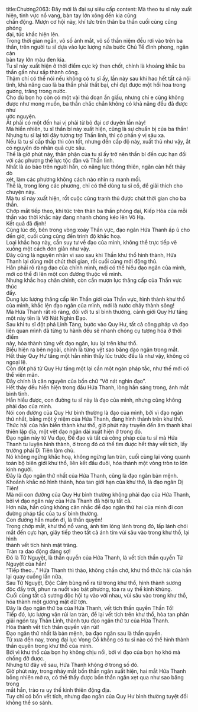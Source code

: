 title:Chương2063: Đây mới là đại sự siêu cấp
content:
Mà theo tu sĩ này xuất hiện, tinh vực nổ vang, bàn tay lớn xông đến kia cũng<br>chấn động. Mượn cơ hội này, khí tức trên thân ba thần cuối cùng cũng phóng<br>đại, tức khắc hiện lên.<br>Trong thời gian ngắn, vô số ánh mắt, vô số thần niệm đều rơi vào trên ba<br>thần, trên người tu sĩ dựa vào lực lượng nửa bước Chủ Tể đỉnh phong, ngăn cản<br>bàn tay lớn màu đen kia.<br>Tu sĩ này xuất hiện ở thời điểm cực kỳ then chốt, chính là khoảng khắc ba<br>thần gần như sắp thành công.<br>Thậm chí có thể nói nếu không có tu sĩ ấy, lần này sau khi hao hết tất cả nội<br>tình, khả năng cao là ba thần phải thất bại, chỉ đạt được một hồi hoa trong<br>gương, trăng trong nước.<br>Cho dù bọn họ còn có một vài thủ đoạn ẩn giấu, nhưng chỉ e cũng không<br>được như mong muốn, ba thần chắc chắn không có khả năng đều đã được như<br>ước nguyện.<br>Ắt phải có một đến hai vị phải từ bỏ đại cơ duyên lần này!<br>Mà hiển nhiên, tu sĩ thần bí này xuất hiện, cũng là sự chuẩn bị của ba thần!<br>Nhưng tu sĩ lại tới đây tương trợ Thần linh, thì có phần ý vị sâu xa.<br>Nếu là tu sĩ cấp thấp thì còn tốt, nhưng đến cấp độ này, xuất thủ như vậy, ắt<br>có nguyên do nhân quả cực sâu.<br>Thế là giờ phút này, thân phận của tu sĩ ấy trở nên thần bí đến cực hạn đối<br>với các phương thế lực tộc đàn và Thần linh.<br>Nhất là áo bào trên người hắn, có năng lực thông thiên, ngăn cản hết thảy dò<br>xét, làm các phương không cách nào nhìn ra manh mối.<br>Thế là, trong lòng các phương, chỉ có thể dùng tu sĩ cổ, để giải thích cho<br>chuyện này.<br>Mà tu sĩ này xuất hiện, rốt cuộc cũng tranh thủ được chút thời gian cho ba<br>thần.<br>Chớp mắt tiếp theo, khí tức trên thân ba thần phóng đại, Kiếp Hỏa của mỗi<br>thần vào thời khắc này đang nhanh chóng kéo lên Vô Hạ.<br>Kết quả đã định!<br>Cùng lúc đó, bên trong vòng xoáy Thần vực, đạo ngân Hứa Thanh ấp ủ cho<br>đến giờ, cuối cùng cũng đến trình độ khắc hoạ.<br>Loại khắc hoạ này, cần suy tư về đạo của mình, không thể trực tiếp vẽ<br>xuống một cách đơn giản như vậy.<br>Đây cũng là nguyên nhân vì sao sau khi Thần khư thổ hình thành, Hứa<br>Thanh lại dùng một chút thời gian, rồi cuối cùng mới động thủ.<br>Hắn phải rõ ràng đạo của chính mình, mới có thể hiểu đạo ngân của mình,<br>mới có thể đi lên một con đường thuộc về mình.<br>Nhưng khắc hoạ chân chính, còn cần mượn lực thăng cấp của Thần vực thúc<br>đẩy.<br>Dung lực lượng thăng cấp lên Thần giới của Thần vực, hình thành khư thổ<br>của mình, khắc lên đạo ngân của mình, mới là nước chảy thành sông!<br>Mà Hứa Thanh rất rõ ràng, đối với tu sĩ bình thường, cảnh giới Quy Hư tầng<br>một này tên là Vỡ Nát Nghìn Đạo.<br>Sau khi tu sĩ đột phá Linh Tàng, bước vào Quy Hư, tất cả công pháp và đạo<br>liên quan mình đã từng tu hành đều sẽ nhanh chóng cụ tượng hóa ở thời điểm<br>này, hóa thành từng vết đạo ngân, lưu lại trên khư thổ.<br>Biểu hiện ra bên ngoài, chính là từng vệt sao băng đạo ngân trong mắt.<br>Hết thảy Quy Hư tầng một hắn nhìn thấy lúc trước đều là như vậy, không có<br>ngoại lệ.<br>Còn đột phá từ Quy Hư tầng một lại cần một ngàn pháp tắc, như thế mới có<br>thể viên mãn.<br>Đây chính là căn nguyên của bốn chữ “Vỡ nát nghìn đạo”.<br>Hết thảy đều hiển hiện trong đầu Hứa Thanh, lòng hắn sáng trong, ánh mắt<br>bình tĩnh.<br>Hắn hiểu được, con đường tu sĩ này là đạo của mình, nhưng cũng không<br>phải đạo của mình.<br>Nói con đường của Quy Hư bình thường là đạo của mình, bởi vì đạo ngân<br>thứ nhất, bằng một ý niệm của Hứa Thanh, đang hình thành trên khư thổ.<br>Thức hải của hắn biến thành khư thổ, giờ phút này truyền đến âm thanh khai<br>thiên lập địa, một vệt đạo ngân dài xuất hiện ở trong đó.<br>Đạo ngân này từ Vu đạo, Đế đạo và tất cả công pháp của tu sĩ mà Hứa<br>Thanh tu luyện hình thành, ở trong đó có thể tìm được hết thảy vết tích, lấy<br>trường phái Dị Tiên làm chủ.<br>Nó không ngừng khắc hoạ, không ngừng lan tràn, cuối cùng lại vòng quanh<br>toàn bộ biên giới khư thổ, liên kết đầu đuôi, hóa thành một vòng tròn to lớn<br>kinh người.<br>Đây là đạo ngân thứ nhất của Hứa Thanh, cũng là đạo ngân bản mệnh.<br>Khoảnh khắc nó hình thành, hòa tan giới hạn của khư thổ, là đạo ngân Dị<br>Tiên!<br>Mà nói con đường của Quy Hư bình thường không phải đạo của Hứa Thanh,<br>bởi vì đạo ngân này của Hứa Thanh đã hội tụ tất cả.<br>Hơn nữa, hắn cũng không cân nhắc để đạo ngân thứ hai của mình đi con<br>đường pháp tắc của tu sĩ bình thường.<br>Con đường hắn muốn đi, là thần quyền!<br>Trong chớp mắt, khư thổ nổ vang, ánh tím lóng lánh trong đó, lấp lánh chói<br>mắt đến cực hạn, giây tiếp theo tất cả ánh tím vùi sâu vào trong khư thổ, lại hình<br>thành vết tích hình mặt trăng.<br>Tràn ra dao động đáng sợ!<br>Đó là Tử Nguyệt, là thần quyền của Hứa Thanh, là vết tích thần quyền Tử<br>Nguyệt của hắn!<br>“Tiếp theo...” Hứa Thanh thì thào, không chần chờ, khư thổ thức hải của hắn<br>lại quay cuồng lần nữa.<br>Sau Tử Nguyệt, Độc Cấm bùng nổ ra từ trong khư thổ, hình thành sương<br>độc đầy trời, phun ra nuốt vào bát phương, tỏa ra uy thế kinh khủng.<br>Cuối cùng tất cả sương độc hội tụ vào với nhau, vùi sâu vào trong khư thổ,<br>hóa thành một gương mặt dữ tợn.<br>Đây là đạo ngân thứ ba của Hứa Thanh, vết tích thần quyền Thần Tổ!<br>Tiếp đó, lực lượng vận rủi lan tràn, để lại vết tích trên khư thổ, hòa tan phân<br>giải ngón tay Thần Linh, thành tựu đạo ngân thứ tư của Hứa Thanh.<br>Hóa thành vết tích thần quyền vận rủi!<br>Đạo ngân thứ nhất là bản mệnh, ba đạo ngân sau là thần quyền.<br>Từ xưa đến nay, trong đại lục Vọng Cổ không có tu sĩ nào có thể hình thành<br>thần quyền trong khư thổ của mình.<br>Bởi vì khư thổ của bọn họ không chịu nổi, bởi vì đạo của bọn họ khó mà<br>chống đỡ được.<br>Nhưng từ đây về sau, Hứa Thanh không ở trong số đó.<br>Giờ phút này, trong nháy mắt bốn thần ngân xuất hiện, hai mắt Hứa Thanh<br>bỗng nhiên mở ra, có thể thấy được bốn thần ngân xẹt qua như sao băng trong<br>mắt hắn, trào ra uy thế kinh thiên động địa.<br>Tuy chỉ có bốn vết tích, nhưng đạo ngân của Quy Hư bình thường tuyệt đối<br>không thể so sánh.
